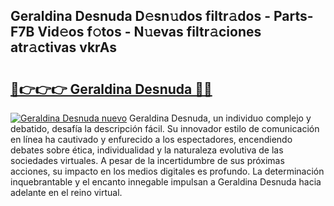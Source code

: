 ## Geraldina Desnuda D𝚎sn𝚞dos filtr𝚊dos - Parts-F7B Vid𝚎os f𝚘tos - N𝚞evas filtr𝚊ciones atr𝚊ctivas vkrAs

# <h2><a href="http://mb6cp20.tromn.icu/?c=Geraldina+Desnuda">🔗👉👉👉 Geraldina Desnuda 🔗🔗</a></h2>

[![Geraldina Desnuda nuevo](https://i.imgur.com/pEAQMta.gif)](http://mb6cp20.tromn.icu/?c=Geraldina+Desnuda)
Geraldina Desnuda, un individuo complejo y debatido, desafía la descripción fácil. Su innovador estilo de comunicación en línea ha cautivado y enfurecido a los espectadores, encendiendo debates sobre ética, individualidad y la naturaleza evolutiva de las sociedades virtuales. A pesar de la incertidumbre de sus próximas acciones, su impacto en los medios digitales es profundo. La determinación inquebrantable y el encanto innegable impulsan a Geraldina Desnuda hacia adelante en el reino virtual.
